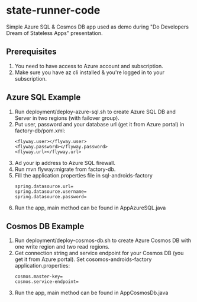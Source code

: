 # state-runner-code
Simple Azure SQL &amp; Cosmos DB app used as demo during "Do Developers Dream of Stateless Apps" presentation.

## Prerequisites
1. You need to have access to Azure account and subscription.
2. Make sure you have az cli installed & you're logged in to your subscription.

## Azure SQL Example
1. Run deployment/deploy-azure-sql.sh to create Azure SQL DB and Server in two regions (with failover group).
2. Put user, password and your database url (get it from Azure portal) in factory-db/pom.xml:
   ```
   <flyway.user></flyway.user>
   <flyway.password></flyway.password>
   <flyway.url></flyway.url>
   ```
3. Ad your ip address to Azure SQL firewall.
4. Run mvn flyway:migrate from factory-db.   
5. Fill the application.properties file in sql-androids-factory
   ```
   spring.datasource.url=
   spring.datasource.username=
   spring.datasource.password=
   ```
6. Run the app, main method can be found in AppAzureSQL.java   

## Cosmos DB Example
1. Run deployment/deploy-cosmos-db.sh to create Azure Cosmos DB with one write region and two read regions.
2. Get connection string and service endpoint for your Cosmos DB (you get it from Azure portal). Set cosomos-androids-factory application.properties:
   ```
   cosmos.master-key=
   cosmos.service-endpoint=
   ```
3. Run the app, main method can be found in AppCosmosDb.java   
